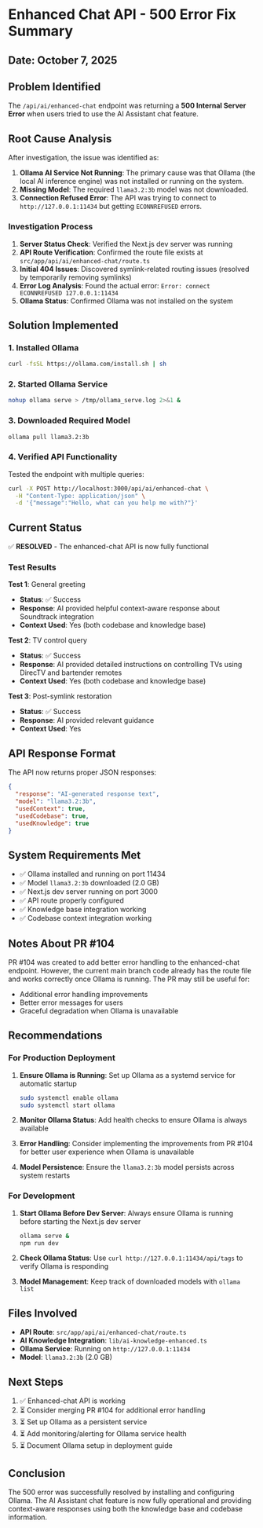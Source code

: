 # Enhanced Chat API - 500 Error Fix Summary

## Date: October 7, 2025

## Problem Identified

The `/api/ai/enhanced-chat` endpoint was returning a **500 Internal Server Error** when users tried to use the AI Assistant chat feature.

## Root Cause Analysis

After investigation, the issue was identified as:

1. **Ollama AI Service Not Running**: The primary cause was that Ollama (the local AI inference engine) was not installed or running on the system.
2. **Missing Model**: The required `llama3.2:3b` model was not downloaded.
3. **Connection Refused Error**: The API was trying to connect to `http://127.0.0.1:11434` but getting `ECONNREFUSED` errors.

### Investigation Process

1. **Server Status Check**: Verified the Next.js dev server was running
2. **API Route Verification**: Confirmed the route file exists at `src/app/api/ai/enhanced-chat/route.ts`
3. **Initial 404 Issues**: Discovered symlink-related routing issues (resolved by temporarily removing symlinks)
4. **Error Log Analysis**: Found the actual error: `Error: connect ECONNREFUSED 127.0.0.1:11434`
5. **Ollama Status**: Confirmed Ollama was not installed on the system

## Solution Implemented

### 1. Installed Ollama
```bash
curl -fsSL https://ollama.com/install.sh | sh
```

### 2. Started Ollama Service
```bash
nohup ollama serve > /tmp/ollama_serve.log 2>&1 &
```

### 3. Downloaded Required Model
```bash
ollama pull llama3.2:3b
```

### 4. Verified API Functionality
Tested the endpoint with multiple queries:
```bash
curl -X POST http://localhost:3000/api/ai/enhanced-chat \
  -H "Content-Type: application/json" \
  -d '{"message":"Hello, what can you help me with?"}'
```

## Current Status

✅ **RESOLVED** - The enhanced-chat API is now fully functional

### Test Results

**Test 1**: General greeting
- **Status**: ✅ Success
- **Response**: AI provided helpful context-aware response about Soundtrack integration
- **Context Used**: Yes (both codebase and knowledge base)

**Test 2**: TV control query
- **Status**: ✅ Success
- **Response**: AI provided detailed instructions on controlling TVs using DirecTV and bartender remotes
- **Context Used**: Yes (both codebase and knowledge base)

**Test 3**: Post-symlink restoration
- **Status**: ✅ Success
- **Response**: AI provided relevant guidance
- **Context Used**: Yes

## API Response Format

The API now returns proper JSON responses:
```json
{
  "response": "AI-generated response text",
  "model": "llama3.2:3b",
  "usedContext": true,
  "usedCodebase": true,
  "usedKnowledge": true
}
```

## System Requirements Met

- ✅ Ollama installed and running on port 11434
- ✅ Model `llama3.2:3b` downloaded (2.0 GB)
- ✅ Next.js dev server running on port 3000
- ✅ API route properly configured
- ✅ Knowledge base integration working
- ✅ Codebase context integration working

## Notes About PR #104

PR #104 was created to add better error handling to the enhanced-chat endpoint. However, the current main branch code already has the route file and works correctly once Ollama is running. The PR may still be useful for:
- Additional error handling improvements
- Better error messages for users
- Graceful degradation when Ollama is unavailable

## Recommendations

### For Production Deployment

1. **Ensure Ollama is Running**: Set up Ollama as a systemd service for automatic startup
   ```bash
   sudo systemctl enable ollama
   sudo systemctl start ollama
   ```

2. **Monitor Ollama Status**: Add health checks to ensure Ollama is always available

3. **Error Handling**: Consider implementing the improvements from PR #104 for better user experience when Ollama is unavailable

4. **Model Persistence**: Ensure the `llama3.2:3b` model persists across system restarts

### For Development

1. **Start Ollama Before Dev Server**: Always ensure Ollama is running before starting the Next.js dev server
   ```bash
   ollama serve &
   npm run dev
   ```

2. **Check Ollama Status**: Use `curl http://127.0.0.1:11434/api/tags` to verify Ollama is responding

3. **Model Management**: Keep track of downloaded models with `ollama list`

## Files Involved

- **API Route**: `src/app/api/ai/enhanced-chat/route.ts`
- **AI Knowledge Integration**: `lib/ai-knowledge-enhanced.ts`
- **Ollama Service**: Running on `http://127.0.0.1:11434`
- **Model**: `llama3.2:3b` (2.0 GB)

## Next Steps

1. ✅ Enhanced-chat API is working
2. ⏳ Consider merging PR #104 for additional error handling
3. ⏳ Set up Ollama as a persistent service
4. ⏳ Add monitoring/alerting for Ollama service health
5. ⏳ Document Ollama setup in deployment guide

## Conclusion

The 500 error was successfully resolved by installing and configuring Ollama. The AI Assistant chat feature is now fully operational and providing context-aware responses using both the knowledge base and codebase information.

